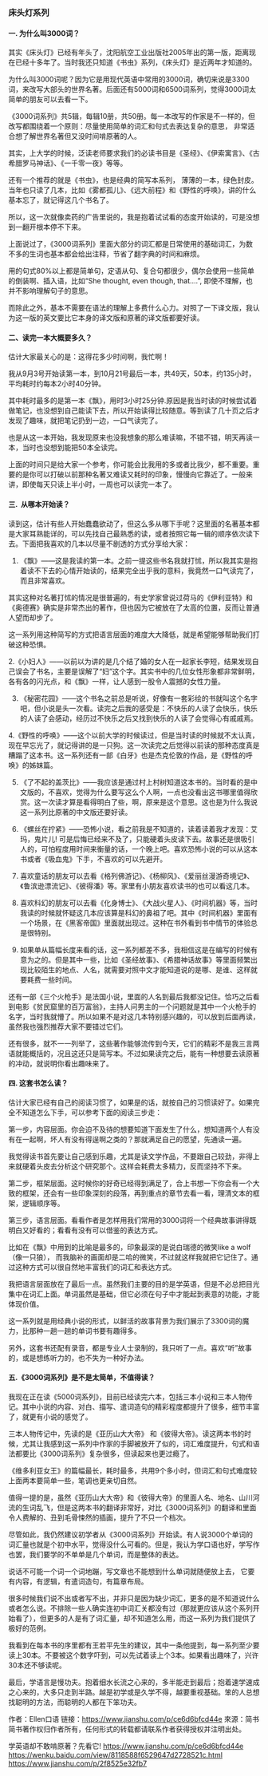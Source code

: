 ### 床头灯系列

#### 一. 为什么叫3000词？

其实《床头灯》已经有年头了，沈阳航空工业出版社2005年出的第一版，距离现在已经十多年了。当时我还只知道《书虫》系列，《床头灯》是近两年才知道的。

为什么叫3000词呢？因为它是用现代英语中常用的3000词，确切来说是3300词，来改写大部头的世界名著。后面还有5000词和6500词系列，觉得3000词太简单的朋友可以去看一下。

《3000词系列》共5辑，每辑10册，共50册。每一本改写的作家是不一样的，但改写都围绕着一个原则：尽量使用简单的词汇和句式去表达复杂的意思， 非常适合想了解世界名著但又没时间啃原著的人。

其实，上大学的时候，泛读老师要求我们的必读书目是《圣经》、《伊索寓言》、《古希腊罗马神话》、《一千零一夜》等等。

还有一个推荐的就是《书虫》，也是经典的简写本系列， 薄薄的一本，绿色封皮。当年也只读了几本，比如《雾都孤儿》、《远大前程》和《野性的呼唤》，讲的什么基本忘了，就记得这几个书名了。

所以，这一次就像卖药的广告里说的，我是抱着试试看的态度开始读的，可是没想到一翻开根本停不下来。

上面说过了，《3000词系列》里面大部分的词汇都是日常使用的基础词汇，为数不多的生词也基本都会给出注释，节省了翻字典的时间和麻烦。

用的句式80%以上都是简单句，定语从句、复合句都很少，偶尔会使用一些简单的倒装啊、插入语，比如“She thought, even though, that....”, 即使不理解，也并不影响理解句子的意思。

而除此之外，基本不需要在语法的理解上多费什么心力。对照了一下译文版，我认为这一版的英文要比它本身的译文版和原著的译文版都要好读。


#### 二、读完一本大概要多久？

估计大家最关心的是：这得花多少时间啊，我忙啊！

我从9月3号开始读第一本，到10月21号最后一本，共49天，50本，约135小时， 平均耗时约每本2小时40分钟。

其中耗时最多的是第一本《飘》，用时3小时25分钟.原因是我当时读的时候尝试着做笔记，也没想到自己能读下去，所以开始读得比较随意。等到读了几十页之后才发现了趣味，就把笔记扔到一边，一口气读完了。

也是从这一本开始，我发现原来也没我想象的那么难读嘛，不错不错，明天再读一本，当时也没想到能把50本全读完。

上面的时间只是给大家一个参考，你可能会比我用的多或者比我少，都不重要。重要的是你可以打破以前那种名著又难读又耗时的印象，慢慢向它靠近了。一般来讲，即使每天只读上半小时，一周也可以读完一本了。 


#### 三.  从哪本开始读？

读到这，估计有些人开始蠢蠢欲动了，但这么多从哪下手呢？这里面的名著基本都是大家耳熟能详的，可以先找自己最熟悉的读，或者按照它每一辑的顺序依次读下去。下面把我喜欢的几本以尽量不剧透的方式分享给大家：

1. 《飘》——这是我读的第一本。之前一提这些书名我就打怵，所以我其实是抱着读不下去的心情开始读的，结果完全出乎我的意料，我竟然一口气读完了，而且非常喜欢。

其实这种对名著打怵的情况是很普遍的，有史学家曾说过荷马的《伊利亚特》和《奥德赛》确实是非常杰出的著作，但也因为它被放在了太高的位置，反而让普通人望而却步了。

这一系列用这种简写的方式把语言层面的难度大大降低，就是希望能够帮助我们打破这种恐惧。

2.《小妇人》——以前以为讲的是几个结了婚的女人在一起家长李短，结果发现自己误会了书名，主要是误解了“妇”这个字。其实书中的几位女性形象都非常鲜明，各有各的闪光点，和《飘》一样，让人感到一股令人震撼的女性力量。

3. 《秘密花园》——这个书名之前总是听说，好像有一套彩绘的书就叫这个名字吧，但小说是头一次看。读完之后我的感受是：不快乐的人读了会快乐，快乐的人读了会感动，经历过不快乐之后又找到快乐的人读了会觉得心有戚戚焉。

4.《野性的呼唤》——这个以前大学的时候读过，但是当时读的时候就不太认真，现在早忘光了，就记得讲的是一只狗。这一次读完之后觉得以前读的那种态度真是糟蹋了这本书。这一系列还有一部《白牙》也是杰克伦敦的作品，是《野性的呼唤》的姊妹篇。

5. 《了不起的盖茨比》——我应该是通过村上村树知道这本书的。当时看的是中文版的，不喜欢，觉得为什么要写这么个人啊，一点也没看出这书哪里值得欣赏。这一次读才算是看得明白了些，啊，原来是这个意思。这也是为什么我说这一系列比原著的中文版还要好读。 

6. 《螺丝在拧紧》——恐怖小说，看之前我是不知道的，读着读着我才发现：艾玛，鬼片儿! 可是后悔已经来不及了，只能硬着头皮读下去。故事还是很吸引人的，可怕程度用时间来衡量的话，一个晚上吧。喜欢恐怖小说的可以从这本书或者《吸血鬼》下手，不喜欢的可以先避开。

7. 喜欢童话的朋友可以去看《格列佛游记》、《杨柳风》、《爱丽丝漫游奇境记》、《鲁滨逊漂流记》、《彼得潘》等。家里有小朋友喜欢读书的也可以看这几本。

8. 喜欢科幻的朋友可以去看《化身博士》、《大战火星人》、《时间机器》等，当时我读的时候就怀疑这几本应该算是科幻的鼻祖了吧。其中《时间机器》里面有一个场景，在《黑客帝国》里面就出现过。这种在书外看到书中情节的体验总是很特别。

9. 如果单从篇幅长度来看的话，这一系列都差不多，我相信这是在编写的时候有意为之的。但是其中一些，比如《圣经故事》、《希腊神话故事》等里面频繁出现比较陌生的地点、人名，就需要对照中文才能知道说的是哪、是谁、这样就要耗费一些时间。

还有一部《三个火枪手》是法国小说，里面的人名到最后我都没记住。恰巧之后看到电影《贫民窟里的百万富翁》，主持人问男主的一个问题就是其中一个火枪手的名字，当时我就懵了。所以如果不是对这几本特别感兴趣的，可以放到后面再读，虽然我也强烈推荐大家不要错过它们。

还有很多，就不一一列举了，这些著作能够流传到今天，它们的精彩不是我三言两语就能概括的，况且这还只是简写本。不过如果读完之后，能有一种想要去读原著的冲动，就说明你看出趣味来了。


#### 四. 这套书怎么读？

估计大家已经有自己的阅读习惯了，如果是的话，就按自己的习惯读好了。如果完全不知道怎么下手，可以参考下面的阅读三步走：

第一步，内容层面。你会迫不及待的想要知道下面发生了什么，想知道两个人有没有在一起啊，坏人有没有得逞啊之类的？那就满足自己的愿望，先通读一遍。

我觉得读书首先要让自己感到乐趣，尤其是读文学作品，不要跟自己较劲，非得上来就硬着头皮去分析这个研究那个。这样会耗费太多精力，反而坚持不下来。

第二步，框架层面。这时候你的好奇已经得到满足了，合上书想一下你会有一个大致的框架，还会有一些印象深刻的段落，再到重点的章节去看一看，理清文本的框架，逻辑顺序等。

第三步，语言层面。看看作者是怎样用我们常用的3000词将一个经典故事讲得既明白又好看的；看看有没有可以借鉴的表达方式。

比如在《飘》中用到的比喻是最多的，印象最深的是说白瑞德的微笑like a wolf（像一只狼）， 而我脑补的画面却是二哈的微笑，不过就这样我就把它记住了。通过这种方式可以很自然地丰富我们的词汇和表达方式。

我把语言层面放在了最后一点。虽然我们主要的目的是学英语，但是不必总把目光集中在词汇上面。单词虽然是基础，但它必须在句子中才能起到表意的功能，才能体现价值。

这一系列就是用经典小说的形式，以鲜活的故事背景为我们展示了3300词的魔力，比那种一趟一趟的单词书要有趣得多。

另外，这套书还配有录音，都是专业人士录制的，我只听了一点。喜欢“听”故事的，或是想练听力的，也不失为一种好办法。


#### 五.《3000词系列》是不是太简单，不值得读？

我现在正在读《5000词系列》，目前已经读完六本，包括三本小说和三本人物传记。其中小说的内容、对白、描写、遣词造句的精彩程度都提升了很多，细节丰富了，就更有小说的感觉了。

三本人物传记中，先读的是《亚历山大大帝》 和《彼得大帝》。读这两本书的时候，尤其让我感到这一系列中作家的手脚被放开了似的，词汇难度提升，句式和语法都要比《3000词系列》复杂很多，但读起来也更过瘾了。

《维多利亚女王》的篇幅最长，耗时最多，共用9个多小时，但词汇和句式难度较上面两本要简单一些，笔调也更亲切自然。

值得一提的是，虽然《亚历山大大帝》和《彼得大帝》的里面人名、地名、山川河流的生词乱飞，但是这两本书的翻译非常好，对比《3000词系列》的翻译和里面令人费解的、丑到毛骨悚然的插画，提升了不只一个档次。

尽管如此，我仍然建议初学者从《3000词系列》开始读。有人说3000个单词的词汇量也就是个初中水平，觉得没什么可看的。但是，我认为学口语也好，学写作也罢，我们要学的不单单是几个单词，而是整体的表达。

说话不可能一个词一个词地蹦，写文章也不能想到什么单词就随便放上去， 它要有内容，有逻辑，有遣词造句，有篇章布局。 

很多时候我们说不出或者写不出，并非只是因为缺少词汇，更多的是不知道说什么或者怎么说。不排除一些人确实连初中词汇关都没有过（那就更应该从这个系列开始看了），但更多的人是有了词汇量，却不知道怎么用，而这一系列为我们提供了极好的范例。

我看到在每本书的序里都有王若平先生的建议，其中一条他提到，每一系列至少要读上30本。不要被这个数字吓到，可以先试着读上个3本。如果看出趣味了，兴许30本还不够读呢。

最后，学语言是慢功夫。抱着细水长流之心来的，多半能走到最后；抱着速学速成之心来的，大多只走到半路。越是初学或是久学不得，越要重视基础。笨的人总想找聪明的方法，而聪明的人都在下笨功夫。

作者：Ellen口语
链接：https://www.jianshu.com/p/ce6d6bfcd44e
來源：简书
简书著作权归作者所有，任何形式的转载都请联系作者获得授权并注明出处。


学英语却不敢啃原著？先看它! https://www.jianshu.com/p/ce6d6bfcd44e    
https://wenku.baidu.com/view/8118588f6529647d2728521c.html    
https://www.jianshu.com/p/2f8525e32fb7